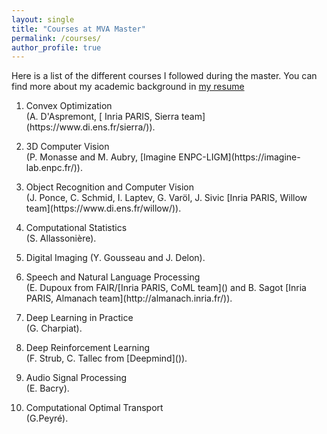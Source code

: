 ```yaml
---
layout: single
title: "Courses at MVA Master"
permalink: /courses/
author_profile: true
---
```


Here is a list of the different courses I followed during the master. You can find more about my academic background in [my resume](https://victoria-brami.github.io/cv/)
1. <p>Convex Optimization <br>(A. D'Aspremont, [ Inria PARIS, Sierra team](https://www.di.ens.fr/sierra/)).</p>
2. <p>3D Computer Vision <br>(P. Monasse and M. Aubry, [Imagine ENPC-LIGM](https://imagine-lab.enpc.fr/)).</p>
3. <p>Object Recognition and Computer Vision <br>(J. Ponce, C. Schmid, I. Laptev, G. Varöl, J. Sivic [Inria PARIS, Willow team](https://www.di.ens.fr/willow/)).</p>
4. <p>Computational Statistics <br>(S. Allassonière).</p>
5. <p>Digital Imaging (Y. Gousseau and J. Delon).</p>
6. <p>Speech and Natural Language Processing  <br>(E. Dupoux from FAIR/[Inria PARIS, CoML team]() and B. Sagot [Inria PARIS, Almanach team](http://almanach.inria.fr/)).</p>
7. <p>Deep Learning in Practice <br>(G. Charpiat).</p>
8. <p>Deep Reinforcement Learning <br>(F. Strub, C. Tallec from [Deepmind]()).</p>
9. <p>Audio Signal Processing <br>(E. Bacry).</p>
10. <p>Computational Optimal Transport <br>(G.Peyré).</p>